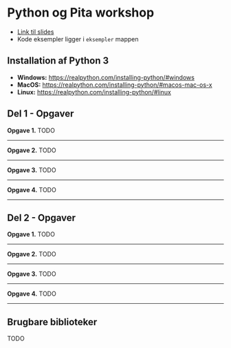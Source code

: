 # Python og Pita workshop
- [Link til slides](https://bit.ly/2MDHOdR)
- Kode eksempler ligger i `eksempler` mappen

## Installation af Python 3
- **Windows:** https://realpython.com/installing-python/#windows
- **MacOS:** https://realpython.com/installing-python/#macos-mac-os-x
- **Linux:** https://realpython.com/installing-python/#linux

## Del 1 - Opgaver
**Opgave 1.** TODO
___

**Opgave 2.** TODO
___ 

**Opgave 3.** TODO
___

**Opgave 4.** TODO
___

## Del 2 - Opgaver
**Opgave 1.** TODO
___

**Opgave 2.** TODO
___ 

**Opgave 3.** TODO
___

**Opgave 4.** TODO
___

## Brugbare biblioteker
TODO
